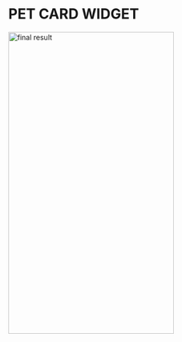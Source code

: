 # PET CARD WIDGET
<image src= https://github.com/a7madi/pet_card/blob/master/Image.gif alt="final result" width="330" height="600"/>
